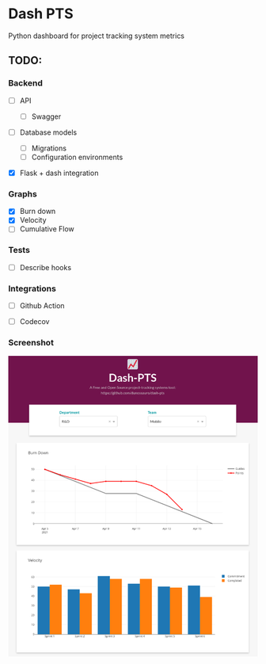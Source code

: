 # Dash PTS

Python dashboard for project tracking system metrics

## TODO:

### Backend
- [ ] API
  - [ ] Swagger
- [ ] Database models
  - [ ] Migrations
  - [ ] Configuration environments
- [x] Flask + dash integration


### Graphs
- [x] Burn down
- [x] Velocity
- [ ] Cumulative Flow

### Tests
- [ ] Describe hooks

### Integrations
- [ ] Github Action
- [ ] Codecov


### Screenshot

![](./images/screen.png)
